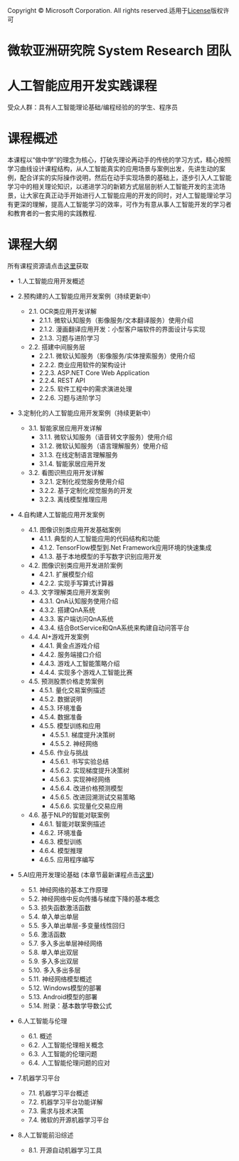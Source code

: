 Copyright © Microsoft Corporation. All rights reserved.适用于[License](https://github.com/Microsoft/ai-edu/blob/master/LICENSE.md)版权许可

# 微软亚洲研究院  System Research 团队
# 人工智能应用开发实践课程


受众人群：具有人工智能理论基础/编程经验的的学生、程序员
# 课程概述
本课程以“做中学“的理念为核心，打破先理论再动手的传统的学习方式，精心按照学习曲线设计课程结构，从人工智能真实的应用场景与案例出发，先讲生动的案例，配合详实的实际操作说明，然后在动手实现场景的基础上，逐步引入人工智能学习中的相关理论知识，以递进学习的新颖方式层层剖析人工智能开发的主流场景，让大家在真正动手开始进行人工智能应用的开发的同时，对人工智能理论学习有更深的理解，提高人工智能学习的效率，可作为有意从事人工智能开发的学习者和教育者的一套实用的实践教程.


# 课程大纲
所有课程资源请点击[这里](https://github.com/Microsoft/ai-edu/tree/master/B-%E6%95%99%E5%AD%A6%E6%A1%88%E4%BE%8B%E4%B8%8E%E5%AE%9E%E8%B7%B5)获取

* 1.人工智能应用开发概述
* 2.预构建的人工智能应用开发案例（持续更新中）
    * 2.1.	OCR类应用开发详解
        - 2.1.1.	微软认知服务（影像服务/文本翻译服务）使用介绍
        - 2.1.2.	漫画翻译应用开发：小型客户端软件的界面设计与实现 
        - 2.1.3.	习题与进阶学习
    * 2.2.	搭建中间服务层
        - 2.2.1.	微软认知服务（影像服务/实体搜索服务）使用介绍
        - 2.2.2.	商业应用软件的架构设计 
        - 2.2.3.	ASP.NET Core Web Application 
        - 2.2.4.	REST API 
        - 2.2.5.	软件工程中的需求演进处理 
        - 2.2.6.	习题与进阶学习

* 3.定制化的人工智能应用开发案例（持续更新中）
    * 3.1.	智能家居应用开发详解
        - 3.1.1.	微软认知服务（语音转文字服务）使用介绍
        - 3.1.2.	微软认知服务（语言理解服务）使用介绍
        - 3.1.3.	在线定制语言理解服务
        - 3.1.4.	智能家居应用开发
    * 3.2.	看图识熊应用开发详解
        - 3.2.1.	定制化视觉服务使用介绍
        - 3.2.2.	基于定制化视觉服务的开发
        - 3.2.3.	离线模型推理应用

* 4.自构建人工智能应用开发案例
    * 4.1.	图像识别类应用开发基础案例
        - 4.1.1.	典型的人工智能应用的代码结构和功能
        - 4.1.2.	TensorFlow模型到.Net Framework应用环境的快速集成
        - 4.1.3.	基于本地模型的手写数字识别应用开发
    * 4.2.	图像识别类应用开发进阶案例
        - 4.2.1.	扩展模型介绍 
        - 4.2.2.	实现手写算式计算器
    * 4.3.	文字理解类应用开发案例
        - 4.3.1.	QnA认知服务使用介绍
        - 4.3.2.	搭建QnA系统
        - 4.3.3.	客户端访问QnA系统
        - 4.3.4.	结合BotService和QnA系统来构建自动问答平台
    * 4.4.	AI+游戏开发案例
        - 4.4.1.	黄金点游戏介绍
        - 4.4.2.	服务端接口介绍
        - 4.4.3.	游戏人工智能策略介绍
        - 4.4.4.	实现多个游戏人工智能比赛
    * 4.5.	预测股票价格走势案例
        - 4.5.1.	量化交易案例描述
        - 4.5.2.	数据说明
        - 4.5.3.	环境准备
        - 4.5.4.	数据准备
        - 4.5.5.	模型训练和应用
          - 4.5.5.1.	梯度提升决策树
          - 4.5.5.2.	神经网络
        - 4.5.6.	作业与挑战
          - 4.5.6.1.	书写实验总结 
          - 4.5.6.2.	实现梯度提升决策树 
          - 4.5.6.3.	实现神经网络 
          - 4.5.6.4.	改进价格预测模型 
          - 4.5.6.5.	改进回溯测试交易策略 
          - 4.5.6.6.	实现量化交易应用 
    * 4.6.	基于NLP的智能对联案例
        - 4.6.1.	智能对联案例描述
        - 4.6.2.	环境准备
        - 4.6.3.	模型训练
        - 4.6.4.	模型推理
        - 4.6.5.	应用程序编写


* 5.AI应用开发理论基础 (本章节最新课程点击[这里](https://github.com/Microsoft/ai-edu/tree/master/B-%E6%95%99%E5%AD%A6%E6%A1%88%E4%BE%8B%E4%B8%8E%E5%AE%9E%E8%B7%B5/B6-%E7%A5%9E%E7%BB%8F%E7%BD%91%E7%BB%9C%E5%9F%BA%E6%9C%AC%E5%8E%9F%E7%90%86%E7%AE%80%E6%98%8E%E6%95%99%E7%A8%8B))
    * 5.1.	神经网络的基本工作原理
    * 5.2.	神经网络中反向传播与梯度下降的基本概念
    * 5.3.	损失函数激活函数
    * 5.4.	单入单出单层 
    * 5.5.	多入单出单层-多变量线性回归
    * 5.6.	激活函数
    * 5.7.	多入多出单层神经网络 
    * 5.8.	单入单出双层 
    * 5.9.	多入多出双层 
    * 5.10.	多入多出多层 
    * 5.11.	神经网络模型概述
    * 5.12.	Windows模型的部署
    * 5.13.	Android模型的部署
    * 5.14.	附录：基本数学导数公式

* 6.人工智能与伦理
    * 6.1.	概述
    * 6.2.	人工智能伦理相关概念
    * 6.3.	人工智能的伦理问题
    * 6.4.	人工智能伦理问题的应对

* 7.机器学习平台
    * 7.1.	机器学习平台概述
    * 7.2.	机器学习平台功能详解
    * 7.3.	需求与技术决策
    * 7.4.	微软的开源机器学习平台

* 8.人工智能前沿综述
    * 8.1.	开源自动机器学习工具

